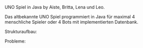 UNO Spiel in Java by Aiste, Britta, Lena und Leo. 

Das altbekannte UNO Spiel programmiert in Java für
 maximal 4 menschliche Spieler oder 4 Bots mit implementierten
 Datenbank.  

Strukturaufbau: 

Probleme: 